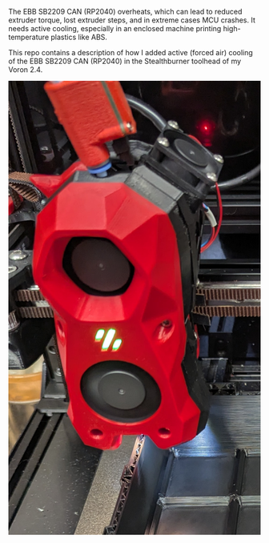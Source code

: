 The EBB SB2209 CAN (RP2040) overheats, which can lead to reduced
extruder torque, lost extruder steps, and in extreme cases MCU crashes.
It needs active cooling, especially in an enclosed machine printing
high-temperature plastics like ABS.

This repo contains a description of how I added active (forced air)
cooling of the EBB SB2209 CAN (RP2040) in the Stealthburner toolhead of
my Voron 2.4.

![](images/finished.jpg)
